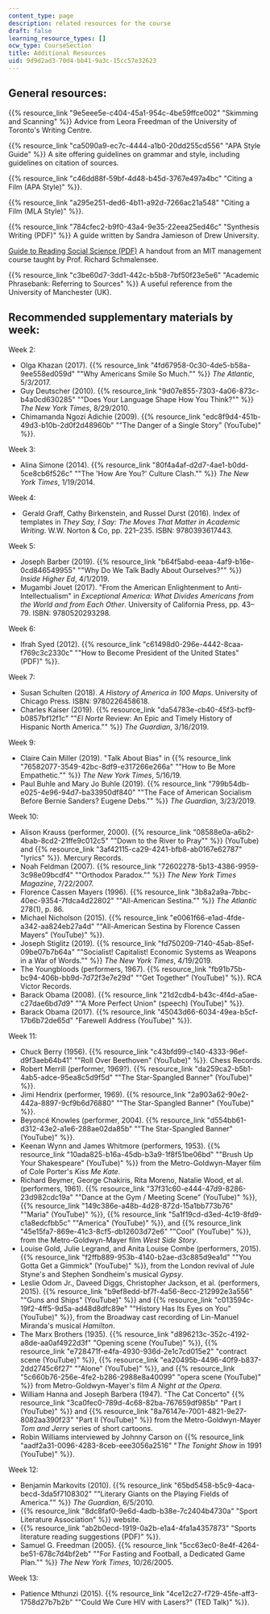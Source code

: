 ```yaml
---
content_type: page
description: related resources for the course
draft: false
learning_resource_types: []
ocw_type: CourseSection
title: Additional Resources
uid: 9d9d2ad3-70d4-bb41-9a3c-15cc57e32623
---
```

## General resources:

{{% resource_link "9e5eee5e-c404-45a1-954c-4be59ffce002" "Skimming and Scanning" %}} Advice from Leora Freedman of the University of Toronto's Writing Centre. 

{{% resource_link "ca5090a9-ec7c-4444-a1b0-20dd255cd556" "APA Style Guide" %}} A site offering guidelines on grammar and style, including guidelines on citation of sources.

{{% resource_link "c46dd88f-59bf-4d48-b45d-3767e497a4bc" "Citing a Film (APA Style)" %}}.

{{% resource_link "a295e251-ded6-4b11-a92d-7266ac21a548" "Citing a Film (MLA Style)" %}}.

{{% resource_link "784cfec2-b9f0-43a4-9e35-22eea25ed46c" "Synthesis Writing (PDF)" %}} A guide written by Sandra Jamieson of Drew University.

[Guide to Reading Social Science (PDF)](/courses/15-031j-energy-decisions-markets-and-policies-spring-2012/resources/mit15_031js12_read_guide) A handout from an MIT management course taught by Prof. Richard Schmalensee.

{{% resource_link "c3be60d7-3dd1-442c-b5b8-7bf50f23e5e6" "Academic Phrasebank: Referring to Sources" %}} A useful reference from the University of Manchester (UK).

## Recommended supplementary materials by week:

Week 2:

- Olga Khazan (2017). {{% resource_link "4fd67958-0c30-4de5-b58a-9ee558ed059d" "\"Why Americans Smile So Much.\"" %}} *The Atlantic*, 5/3/2017.
- Guy Deutscher (2010). {{% resource_link "9d07e855-7303-4a06-873c-b4a0cd630285" "\"Does Your Language Shape How You Think?\"" %}} *The New York Times*, 8/29/2010.
- Chimamanda Ngozi Adichie (2009). {{% resource_link "edc8f9d4-451b-49d3-b10b-2d0f2d48960b" "\"The Danger of a Single Story\" (YouTube)" %}}.  

Week 3: 

- Alina Simone (2014). {{% resource_link "80f4a4af-d2d7-4ae1-b0dd-5ce8cb6f526c" "\"The 'How Are You?' Culture Clash.\"" %}} *The New York Times*, 1/19/2014.

Week 4:

-  Gerald Graff, Cathy Birkenstein, and Russel Durst (2016). Index of templates in *They Say, I Say: The Moves That Matter in Academic Writing*. W.W. Norton & Co, pp. 221–235. ISBN: 9780393617443.

Week 5: 

- Joseph Barber (2019). {{% resource_link "b64f5abd-eeaa-4af9-b16e-0cd846549955" "\"Why Do We Talk Badly About Ourselves?\"" %}} *Inside Higher Ed*, 4/1/2019.
- Mugambi Jouet (2017). "From the American Enlightenment to Anti-Intellectualism" in *Exceptional America: What Divides Americans from the World and from Each Other*. University of California Press, pp. 43–79. ISBN: 9780520293298.

Week 6: 

- Ifrah Syed (2012). {{% resource_link "c61498d0-296e-4442-8caa-f769c3c2330c" "\"How to Become President of the United States\" (PDF)" %}}. 

Week 7: 

- Susan Schulten (2018). *A History of America in 100 Maps*. University of Chicago Press. ISBN: 9780226458618.
- Charles Kaiser (2019). {{% resource_link "da54783e-cb40-45f3-bcf9-b0857bf12f1c" "\"*El Norte* Review: An Epic and Timely History of Hispanic North America.\"" %}} *The Guardian*, 3/16/2019.

Week 9: 

- Claire Cain Miller (2019). "Talk About Bias" in {{% resource_link "76582077-3549-42bc-8df9-e317266e266a" "\"How to Be More Empathetic.\"" %}} *The New York Times*, 5/16/19. 
- Paul Buhle and Mary Jo Buhle (2019). {{% resource_link "799b54db-e025-4e96-94d7-ba33950df840" "\"The Face of American Socialism Before Bernie Sanders? Eugene Debs.\"" %}} *The Guardian*, 3/23/2019.

Week 10: 

- Alison Krauss (performer, 2000). {{% resource_link "08588e0a-a6b2-4bab-8cd2-21ffe9c012c5" "\"Down to the River to Pray\"" %}} (YouTube) and {{% resource_link "3af42115-ca29-4241-bfb8-ab0167e62787" "lyrics" %}}. Mercury Records.
- Noah Feldman (2007). {{% resource_link "72602278-5b13-4386-9959-3c98e09bcdf4" "\"Orthodox Paradox.\"" %}} *The New York Times Magazine*, 7/22/2007.
- Florence Cassen Mayers (1996). {{% resource_link "3b8a2a9a-7bbc-40ec-9354-7fdca4d22802" "\"All-American Sestina.\"" %}} *The Atlantic* 278(1), p. 86.
- Michael Nicholson (2015). {{% resource_link "e0061f66-e1ad-4fde-a342-aa824eb27a4d" "\"All-American Sestina by Florence Cassen Mayers\" (YouTube)" %}}.
- Joseph Stiglitz (2019). {{% resource_link "fd750209-7140-45ab-85ef-09be07b7b64a" "\"Socialist! Capitalist! Economic Systems as Weapons in a War of Words.\"" %}} *The New York Times*, 4/19/2019. 
- The Youngbloods (performers, 1967). {{% resource_link "fb91b75b-bc94-406b-bb9d-7d72f3e7e29d" "\"Get Together\" (YouTube)" %}}. RCA Victor Records.
- Barack Obama (2008). {{% resource_link "21d2cdb4-b43c-4f4d-a5ae-c27dae6bd7d9" "\"A More Perfect Union\" (speech) (YouTube)" %}}. 
- Barack Obama (2017). {{% resource_link "45043d66-6034-49ea-b5cf-17b6b72de65d" "Farewell Address (YouTube)" %}}.

Week 11: 

- Chuck Berry (1956). {{% resource_link "c43bfd99-c140-4333-96ef-d9f3aeb64b41" "\"Roll Over Beethoven\" (YouTube)" %}}. Chess Records.
- Robert Merrill (performer, 1969?). {{% resource_link "da259ca2-b5b1-4ab5-adce-95ea8c5d9f5d" "\"The Star-Spangled Banner\" (YouTube)" %}}. 
- Jimi Hendrix (performer, 1969). {{% resource_link "2a903a62-90e2-442a-8897-9cf9b6d76880" "\"The Star-Spangled Banner\" (YouTube)" %}}.
- Beyoncé Knowles (performer, 2004). {{% resource_link "d554bb61-d312-43e2-a1e6-288ae02da85b" "\"The Star-Spangled Banner\" (YouTube)" %}}.
- Keenan Wynn and James Whitmore (performers, 1953). {{% resource_link "10ada825-b16a-45db-b3a9-1f8f51be06bd" "\"Brush Up Your Shakespeare\" (YouTube)" %}} from the Metro-Goldwyn-Mayer film of Cole Porter's *Kiss Me Kate.*
- Richard Beymer, George Chakiris, Rita Moreno, Natalie Wood, et al. (performers, 1961). {{% resource_link "37f31c60-e444-47d9-8286-23d982cdc19a" "\"Dance at the Gym / Meeting Scene\" (YouTube)" %}}, {{% resource_link "149c386e-a48b-4d28-872d-15a1bb773b76" "\"Maria\" (YouTube)" %}}, {{% resource_link "5a1f19cd-d3ed-4c19-8fd9-c1a8edcfbb5c" "\"America\" (YouTube)" %}}, and {{% resource_link "45e15fa7-869e-41c3-8cf5-db12603d72e6" "\"Cool\" (YouTube)" %}}, from the Metro-Goldwyn-Mayer film *West Side Story*.
- Louise Gold, Julie Legrand, and Anita Louise Combe (performers, 2015). {{% resource_link "f2ffb889-953b-4140-b2ae-d3c885d9ea1d" "\"You Gotta Get a Gimmick\" (YouTube)" %}}, from the London revival of Jule Styne's and Stephen Sondheim's musical *Gypsy*.
- Leslie Odom Jr., Daveed Diggs, Christopher Jackson, et al. (performers, 2015). {{% resource_link "b9ef8edd-bf7f-4a56-8ecc-212992e3a556" "\"Guns and Ships\" (YouTube)" %}} and {{% resource_link "c013594c-19f2-4ff5-9d5a-ad48d8dfc89e" "\"History Has Its Eyes on You\" (YouTube)" %}}, from the Broadway cast recording of Lin-Manuel Miranda's musical *Hamilton*.
- The Marx Brothers (1935). {{% resource_link "d896213c-352c-4192-a8de-aa0af4922d3f" "Opening scene (YouTube)" %}}, {{% resource_link "e728471f-e4fa-4930-936d-2e1c7cd015e2" "contract scene (YouTube)" %}}, {{% resource_link "ea20495b-4496-40f9-b837-2dd2745c6f27" "\"Alone\" (YouTube)" %}}, and {{% resource_link "5c660b76-256e-4fe2-b286-2988e8a40099" "opera scene (YouTube)" %}} from Metro-Goldwyn-Mayer's film *A Night at the Opera*.
- William Hanna and Joseph Barbera (1947). "The Cat Concerto" {{% resource_link "3ca0fec0-789d-4c68-82ba-767659df985b" "Part I (YouTube)" %}} and {{% resource_link "8a76147e-7001-4821-9e27-8082aa390f23" "Part II (YouTube)" %}} from the Metro-Goldwyn-Mayer *Tom and Jerry* series of short cartoons.
- Robin Williams interviewed by Johnny Carson on {{% resource_link "aadf2a31-0096-4283-8ceb-eee3056a2516" "*The Tonight Show* in 1991 (YouTube)" %}}.

Week 12:

- Benjamin Markovits (2010). {{% resource_link "65bd5458-b5c9-4aca-becd-3da5f7108302" "\"Literary Giants on the Playing Fields of America.\"" %}} *The Guardian*, 6/5/2010.
- {{% resource_link "8dc8faf0-9e6d-4adb-b38e-7c2404b4730a" "Sport Literature Association" %}} website.
- {{% resource_link "ab2b0ecd-1919-0a2b-e1a4-4fa1a4357873" "Sports literature reading suggestions (PDF)" %}}. 
- Samuel G. Freedman (2005). {{% resource_link "5cc63ec0-8e4f-4264-be51-678c7d4bf2eb" "\"For Fasting and Football, a Dedicated Game Plan.\"" %}} *The New York Times*, 10/26/2005.

Week 13:

- Patience Mthunzi (2015). {{% resource_link "4ce12c27-f729-45fe-aff3-1758d27b7b2b" "\"Could We Cure HIV with Lasers?\" (TED Talk)" %}}.